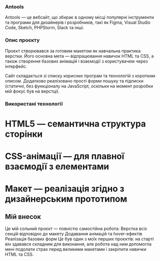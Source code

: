 ### Antools
Antools — це вебсайт, що збирає в одному місці популярні інструменти та програми для дизайнерів і розробників, такі як Figma, Visual Studio Code, Sketch, PHPStorm, Slack та інші.

### Опис проєкту
Проєкт створювався за готовим макетом як навчальна практика верстки. Його основна мета — відпрацювання навичок HTML та CSS, а також створення базових анімацій і взаємодії з користувачем через інтерфейс.

Сайт складається зі списку корисних програм та технологій з коротким описом. Додатково реалізовано прості форми пошуку та підписки (статичні, без функціоналу на JavaScript, оскільки на момент розробки мій фокус був на верстці).

### Використані технології
# HTML5 — семантична структура сторінки
# CSS-анімації — для плавної взаємодії з елементами
# Макет — реалізація згідно з дизайнерським прототипом

## Мій внесок
Це мій сольний проєкт — повністю самостійна робота:
Верстка всіх секцій відповідно до макету
Додавання анімацій та hover-ефектів
Реалізація базових форм
Це був один з моїх перших проєктів: на старті він здавався складним для виконання, але робота над ним допомогла мені подолати страх перед великими макетами і закріпити навички HTML та CSS.
